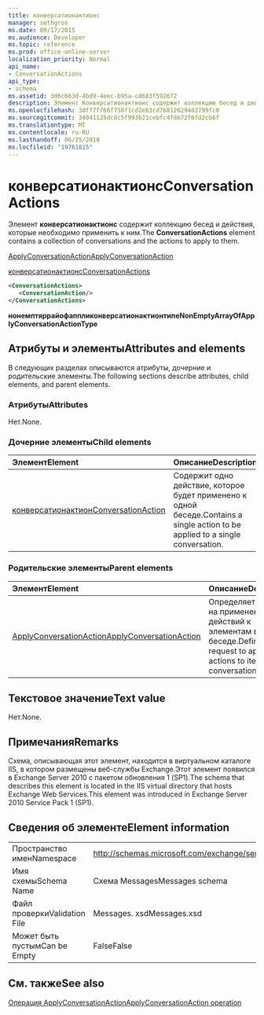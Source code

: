 ```yaml
---
title: конверсатионактионс
manager: sethgros
ms.date: 09/17/2015
ms.audience: Developer
ms.topic: reference
ms.prod: office-online-server
localization_priority: Normal
api_name:
- ConversationActions
api_type:
- schema
ms.assetid: 3d6c663d-4bd9-4eec-b95a-cd683f592672
description: Элемент Конверсатионактионс содержит коллекцию бесед и действия, которые необходимо применить к ним.
ms.openlocfilehash: 3dff7ff66f758f1cd2eb3cd7b8126294d2799fc0
ms.sourcegitcommit: 34041125dc8c5f993b21cebfc4f8b72f0fd2cb6f
ms.translationtype: MT
ms.contentlocale: ru-RU
ms.lasthandoff: 06/25/2018
ms.locfileid: "19761815"
---
```

# <a name="conversationactions"></a><span data-ttu-id="d00c8-103">конверсатионактионс</span><span class="sxs-lookup"><span data-stu-id="d00c8-103">ConversationActions</span></span>

<span data-ttu-id="d00c8-104">Элемент **конверсатионактионс** содержит коллекцию бесед и действия, которые необходимо применить к ним.</span><span class="sxs-lookup"><span data-stu-id="d00c8-104">The **ConversationActions** element contains a collection of conversations and the actions to apply to them.</span></span> 
  
[<span data-ttu-id="d00c8-105">ApplyConversationAction</span><span class="sxs-lookup"><span data-stu-id="d00c8-105">ApplyConversationAction</span></span>](applyconversationaction.md)
  
[<span data-ttu-id="d00c8-106">конверсатионактионс</span><span class="sxs-lookup"><span data-stu-id="d00c8-106">ConversationActions</span></span>](conversationactions.md)
  
```XML
<ConversationActions>
   <ConversationAction/>
</ConversationActions>
```

 <span data-ttu-id="d00c8-107">**нонемптяррайофаппликонверсатионактионтипе**</span><span class="sxs-lookup"><span data-stu-id="d00c8-107">**NonEmptyArrayOfApplyConversationActionType**</span></span>
## <a name="attributes-and-elements"></a><span data-ttu-id="d00c8-108">Атрибуты и элементы</span><span class="sxs-lookup"><span data-stu-id="d00c8-108">Attributes and elements</span></span>

<span data-ttu-id="d00c8-109">В следующих разделах описываются атрибуты, дочерние и родительские элементы.</span><span class="sxs-lookup"><span data-stu-id="d00c8-109">The following sections describe attributes, child elements, and parent elements.</span></span>
  
### <a name="attributes"></a><span data-ttu-id="d00c8-110">Атрибуты</span><span class="sxs-lookup"><span data-stu-id="d00c8-110">Attributes</span></span>

<span data-ttu-id="d00c8-111">Нет.</span><span class="sxs-lookup"><span data-stu-id="d00c8-111">None.</span></span>
  
### <a name="child-elements"></a><span data-ttu-id="d00c8-112">Дочерние элементы</span><span class="sxs-lookup"><span data-stu-id="d00c8-112">Child elements</span></span>

|<span data-ttu-id="d00c8-113">**Элемент**</span><span class="sxs-lookup"><span data-stu-id="d00c8-113">**Element**</span></span>|<span data-ttu-id="d00c8-114">**Описание**</span><span class="sxs-lookup"><span data-stu-id="d00c8-114">**Description**</span></span>|
|:-----|:-----|
|[<span data-ttu-id="d00c8-115">конверсатионактион</span><span class="sxs-lookup"><span data-stu-id="d00c8-115">ConversationAction</span></span>](conversationaction.md) <br/> |<span data-ttu-id="d00c8-116">Содержит одно действие, которое будет применено к одной беседе.</span><span class="sxs-lookup"><span data-stu-id="d00c8-116">Contains a single action to be applied to a single conversation.</span></span>  <br/> |
   
### <a name="parent-elements"></a><span data-ttu-id="d00c8-117">Родительские элементы</span><span class="sxs-lookup"><span data-stu-id="d00c8-117">Parent elements</span></span>

|<span data-ttu-id="d00c8-118">**Элемент**</span><span class="sxs-lookup"><span data-stu-id="d00c8-118">**Element**</span></span>|<span data-ttu-id="d00c8-119">**Описание**</span><span class="sxs-lookup"><span data-stu-id="d00c8-119">**Description**</span></span>|
|:-----|:-----|
|[<span data-ttu-id="d00c8-120">ApplyConversationAction</span><span class="sxs-lookup"><span data-stu-id="d00c8-120">ApplyConversationAction</span></span>](applyconversationaction.md) <br/> |<span data-ttu-id="d00c8-121">Определяет запрос на применение действий к элементам в беседе.</span><span class="sxs-lookup"><span data-stu-id="d00c8-121">Defines a request to apply actions to items in a conversation.</span></span>  <br/> |
   
## <a name="text-value"></a><span data-ttu-id="d00c8-122">Текстовое значение</span><span class="sxs-lookup"><span data-stu-id="d00c8-122">Text value</span></span>

<span data-ttu-id="d00c8-123">Нет.</span><span class="sxs-lookup"><span data-stu-id="d00c8-123">None.</span></span>
  
## <a name="remarks"></a><span data-ttu-id="d00c8-124">Примечания</span><span class="sxs-lookup"><span data-stu-id="d00c8-124">Remarks</span></span>

<span data-ttu-id="d00c8-125">Схема, описывающая этот элемент, находится в виртуальном каталоге IIS, в котором размещены веб-службы Exchange.Этот элемент появился в Exchange Server 2010 с пакетом обновления 1 (SP1).</span><span class="sxs-lookup"><span data-stu-id="d00c8-125">The schema that describes this element is located in the IIS virtual directory that hosts Exchange Web Services.This element was introduced in Exchange Server 2010 Service Pack 1 (SP1).</span></span>
  
## <a name="element-information"></a><span data-ttu-id="d00c8-126">Сведения об элементе</span><span class="sxs-lookup"><span data-stu-id="d00c8-126">Element information</span></span>

|||
|:-----|:-----|
|<span data-ttu-id="d00c8-127">Пространство имен</span><span class="sxs-lookup"><span data-stu-id="d00c8-127">Namespace</span></span>  <br/> |http://schemas.microsoft.com/exchange/services/2006/messages  <br/> |
|<span data-ttu-id="d00c8-128">Имя схемы</span><span class="sxs-lookup"><span data-stu-id="d00c8-128">Schema Name</span></span>  <br/> |<span data-ttu-id="d00c8-129">Схема Messages</span><span class="sxs-lookup"><span data-stu-id="d00c8-129">Messages schema</span></span>  <br/> |
|<span data-ttu-id="d00c8-130">Файл проверки</span><span class="sxs-lookup"><span data-stu-id="d00c8-130">Validation File</span></span>  <br/> |<span data-ttu-id="d00c8-131">Messages. xsd</span><span class="sxs-lookup"><span data-stu-id="d00c8-131">Messages.xsd</span></span>  <br/> |
|<span data-ttu-id="d00c8-132">Может быть пустым</span><span class="sxs-lookup"><span data-stu-id="d00c8-132">Can be Empty</span></span>  <br/> |<span data-ttu-id="d00c8-133">False</span><span class="sxs-lookup"><span data-stu-id="d00c8-133">False</span></span>  <br/> |
   
## <a name="see-also"></a><span data-ttu-id="d00c8-134">См. также</span><span class="sxs-lookup"><span data-stu-id="d00c8-134">See also</span></span>



[<span data-ttu-id="d00c8-135">Операция ApplyConversationAction</span><span class="sxs-lookup"><span data-stu-id="d00c8-135">ApplyConversationAction operation</span></span>](applyconversationaction-operation.md)

